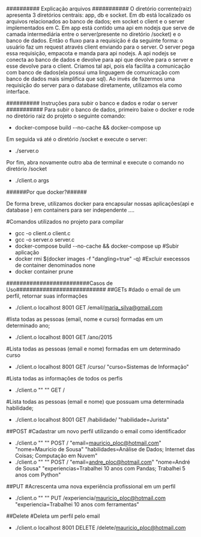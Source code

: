 ########## Explicação arquivos ###########
O diretório corrente(raiz) apresenta 3 diretórios centrais: app, db e socket. Em db está localizado os arquivos relacionados ao banco de dados;
em socket o client e o server implementados em C. Em app está contido uma api em nodejs que serve de camada intermediária entre o server(presente no diretório /socket) e o banco de dados.
Então o fluxo para a requisição é da seguinte forma: o usuário faz um request através client enviando para o server. O server pega essa requisição, empacota e manda para api nodejs. A api nodejs se conecta ao banco de dados e devolve para api que devolve para o server  e esse devolve para o client. Criamos tal api, pois ela  facilita a comunicação com banco de dados(ela possui uma linguagem de comunicação com banco de dados mais simplifica que sql). Ao invés de fazermos uma requisição do server para o database diretamente, utilizamos ela como interface. 


########## Instruções para subir o banco e dados e rodar o server ###########
Para subir o banco de dados, primeiro baixe o docker e rode no diretório raiz do projeto o seguinte comando:

- docker-compose build --no-cache && docker-compose up

Em seguida vá até o diretório /socket e execute o server:

- ./server.o

Por fim, abra novamente outro aba de terminal e execute o comando no diretório /socket

- ./client.o args


######Por que docker?######

De forma breve, utilizamos docker para encapsular nossas aplicações(api e database ) em containers para ser independente .... 

#Comandos utilizados no projeto para compilar
- gcc -o client.o client.c
- gcc -o server.o server.c
- docker-compose build --no-cache && docker-compose up          #Subir aplicação
- docker rmi $(docker images -f "dangling=true" -q)             #Excluir execessos de container denominados none
- docker container prune 


#########################Casos de Uso###########################
##GETs
#dado o email de um perfil, retornar suas informações
- ./client.o localhost 8001 GET /email/maria_silva@gmail.com

#lista todas as pessoas (email, nome e curso) formadas em um determinado ano;
- ./client.o localhost 8001 GET /ano/2015

#Lista todas as pessoas (email e nome) formadas em um determinado curso   
- ./client.o localhost 8001 GET /curso/ "curso=Sistemas de Informação"

#Lista todas as informações de todos os perfis
- ./client.o "" "" GET /

#Lista todas as pessoas (email e nome) que possuam uma determinada habilidade;
- ./client.o localhost 8001 GET /habilidade/ "habilidade=Jurista"

##POST
#Cadastrar um novo perfil utilizando o email como identificador
- ./client.o "" "" POST / "email=mauricio_ploc@hotmail.com" "nome=Mauricio de Sousa" "habilidades=Análise de Dados; Internet das Coisas; Computação em Nuvem"
- ./client.o "" "" POST / "email=andre_ploc@hotmail.com" "nome=André de Sousa" "experiencias=Trabalhei 10 anos com Pandas; Trabalhei 5 anos com Python"

##PUT
#Acrescenta uma nova experiência profissional em um perfil
- ./client.o "" "" PUT /experiencia/mauricio_ploc@hotmail.com "experiencia=Trabalhei 10 anos com ferramentas"

##Delete
#Deleta um perfil pelo email
- ./client.o localhost 8001 DELETE /delete/mauricio_ploc@hotmail.com